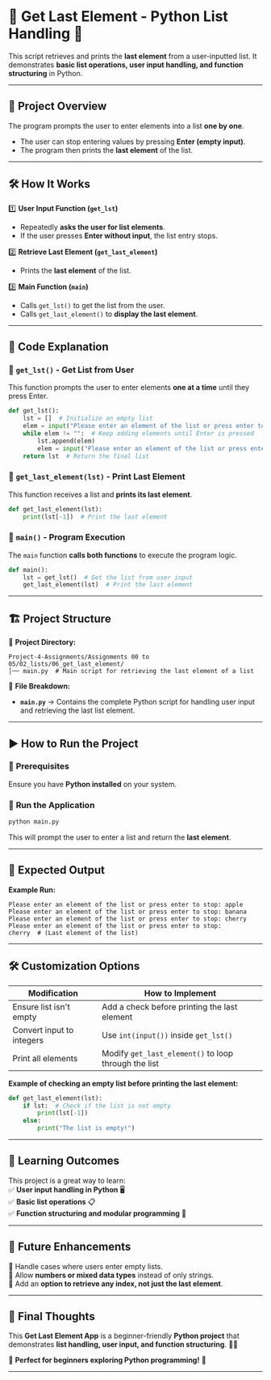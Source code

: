 # **📌 Get Last Element - Python List Handling 🚀**  

This script retrieves and prints the **last element** from a user-inputted list. It demonstrates **basic list operations, user input handling, and function structuring** in Python.  

---

## 📌 **Project Overview**  
The program prompts the user to enter elements into a list **one by one**.  
- The user can stop entering values by pressing **Enter (empty input)**.  
- The program then prints the **last element** of the list.  

---

## 🛠️ **How It Works**  

1️⃣ **User Input Function (`get_lst`)**  
- Repeatedly **asks the user for list elements**.  
- If the user presses **Enter without input**, the list entry stops.  

2️⃣ **Retrieve Last Element (`get_last_element`)**  
- Prints the **last element** of the list.  

3️⃣ **Main Function (`main`)**  
- Calls `get_lst()` to get the list from the user.  
- Calls `get_last_element()` to **display the last element**.  

---

## 📜 **Code Explanation**  

### **🔹 `get_lst()`** - Get List from User  
This function prompts the user to enter elements **one at a time** until they press Enter.  
```python
def get_lst():
    lst = []  # Initialize an empty list
    elem = input("Please enter an element of the list or press enter to stop: ")
    while elem != "":  # Keep adding elements until Enter is pressed
        lst.append(elem)
        elem = input("Please enter an element of the list or press enter to stop: ")
    return lst  # Return the final list
```

### **🔹 `get_last_element(lst)`** - Print Last Element  
This function receives a list and **prints its last element**.  
```python
def get_last_element(lst):
    print(lst[-1])  # Print the last element
```

### **🔹 `main()`** - Program Execution  
The `main` function **calls both functions** to execute the program logic.  
```python
def main():
    lst = get_lst()  # Get the list from user input
    get_last_element(lst)  # Print the last element
```

---

## 🏗️ **Project Structure**  

📂 **Project Directory:**  
```
Project-4-Assignments/Assignments 00 to 05/02_lists/06_get_last_element/
│── main.py  # Main script for retrieving the last element of a list
```

📄 **File Breakdown:**  
- **`main.py`** → Contains the complete Python script for handling user input and retrieving the last list element.  

---

## ▶️ **How to Run the Project**  

### 🔧 **Prerequisites**  
Ensure you have **Python installed** on your system.  

### 🏃 **Run the Application**  
```sh
python main.py
```
This will prompt the user to enter a list and return the **last element**.  

---

## 🎯 **Expected Output**  

**Example Run:**  
```
Please enter an element of the list or press enter to stop: apple
Please enter an element of the list or press enter to stop: banana
Please enter an element of the list or press enter to stop: cherry
Please enter an element of the list or press enter to stop: 
cherry  # (Last element of the list)
```

---

## 🛠️ **Customization Options**  

| **Modification** | **How to Implement** |
|-----------------|----------------------|
| Ensure list isn't empty | Add a check before printing the last element |
| Convert input to integers | Use `int(input())` inside `get_lst()` |
| Print all elements | Modify `get_last_element()` to loop through the list |

**Example of checking an empty list before printing the last element:**  
```python
def get_last_element(lst):
    if lst:  # Check if the list is not empty
        print(lst[-1])
    else:
        print("The list is empty!")
```

---

## 🎯 **Learning Outcomes**  
This project is a great way to learn:  
✅ **User input handling in Python** 🖥️  
✅ **Basic list operations** 📋  
✅ **Function structuring and modular programming** 🚀  

---

## 📜 **Future Enhancements**  
🚀 Handle cases where users enter empty lists.  
🚀 Allow **numbers or mixed data types** instead of only strings.  
🚀 Add an **option to retrieve any index, not just the last element**.  

---

## 🎯 **Final Thoughts**  
This **Get Last Element App** is a beginner-friendly **Python project** that demonstrates **list handling, user input, and function structuring**. 🐍💡  

🔗 **Perfect for beginners exploring Python programming!** 🚀  

---
